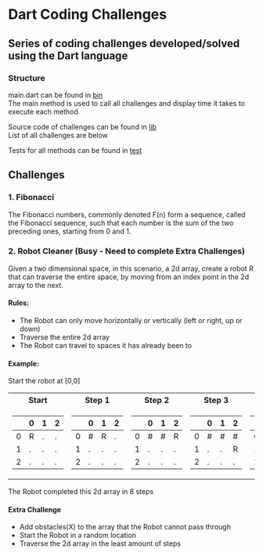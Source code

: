 # Dart Coding Challenges

## Series of coding challenges developed/solved using the Dart language

### Structure
main.dart can be found in [bin](https://github.com/DigitalCapitan/coding_challenges/tree/main/bin)<br>
The main method is used to call all challenges and display time it takes to execute each method<br>

Source code of challenges can be found in [lib](https://github.com/DigitalCapitan/coding_challenges/tree/main/lib)<br>
List of all challenges are below<br>

Tests for all methods can be found in [test](https://github.com/DigitalCapitan/coding_challenges/tree/main/test)<br>

## Challenges
### 1. Fibonacci
The Fibonacci numbers, commonly denoted F(n) form a sequence, called the Fibonacci sequence, such that each number is the sum of the two preceding ones, starting from 0 and 1.

### 2. Robot Cleaner (Busy - Need to complete Extra Challenges)
Given a two dimensional space, in this scenario, a 2d array, create a robot R that can traverse the entire space, by moving from an index point in the 2d array to the next.
#### Rules:
- The Robot can only move horizontally or vertically (left or right, up or down)
- Traverse the entire 2d array
- The Robot can travel to spaces it has already been to

#### Example:
Start the robot at [0,0]

<table>
<tr>
<th> Start </th>
<th> Step 1 </th>
<th> Step 2 </th>
<th> Step 3 </th>
<th> Step 4 </th>
<th> Step 5 </th>
<th> Step 6 </th>
<th> Step 7 </th>
<th> Step 8 </th>
</tr>
<tr>
<td>

| |0 |1  | 2|
--- | --- | --- | ---
|0|R|.|.|
|1|.|.|.|
|2|.|.|.|

</td>
<td>

| |0 |1  | 2|
--- | --- | --- | ---
|0|#|R|.|
|1|.|.|.|
|2|.|.|.|

</td>
<td>

| |0 |1  | 2|
--- | --- | --- | ---
|0|#|#|R|
|1|.|.|.|
|2|.|.|.|

</td>
<td>

| |0 |1  | 2|
--- | --- | --- | ---
|0|#|#|#|
|1|.|.|R|
|2|.|.|.|

</td>
<td>

| |0 |1  | 2|
--- | --- | --- | ---
|0|#|#|#|
|1|.|R|#|
|2|.|.|.|

</td>
<td>

| |0 |1  | 2|
--- | --- | --- | ---
|0|#|#|#|
|1|R|#|#|
|2|.|.|.|

</td>
<td>

| |0 |1  | 2|
--- | --- | --- | ---
|0|#|#|#|
|1|#|#|#|
|2|R|.|.|

</td>
<td>

| |0 |1  | 2|
--- | --- | --- | ---
|0|#|#|#|
|1|#|#|#|
|2|#|R|.|

</td>
<td>

| |0 |1  | 2|
--- | --- | --- | ---
|0|#|#|#|
|1|#|#|#|
|2|#|#|R|

</td>
</tr>
</table>

The Robot completed this 2d array in 8 steps

#### Extra Challenge
- Add obstacles(X) to the array that the Robot cannot pass through
- Start the Robot in a random location
- Traverse the 2d array in the least amount of steps
